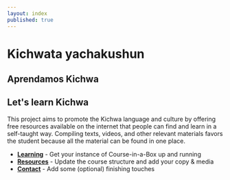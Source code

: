 ```yaml
---
layout: index
published: true
---
```

# Kichwata yachakushun
## Aprendamos Kichwa
## Let's learn Kichwa

This project aims to promote the Kichwa language and culture by offering free resources available on the internet that people can find and learn in a self-taught way. Compiling texts, videos, and other relevant materials favors the student because all the material can be found in one place.
* **[Learning](/modules/learning/)** - Get your instance of Course-in-a-Box up and running
* **[Resources](modules/bibliography.md)** -  Update the course structure and add your copy & media
* **[Contact](modules/Contact.md)** - Add some (optional) finishing touches
